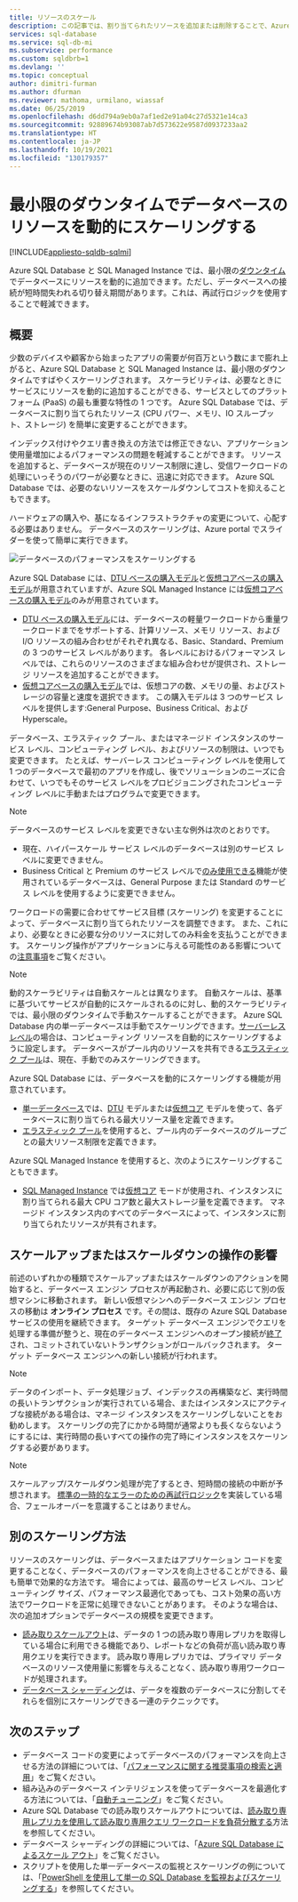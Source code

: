 ```yaml
---
title: リソースのスケール
description: この記事では、割り当てられたリソースを追加または削除することで、Azure SQL Database と SQL Managed Instance でデータベースをスケーリングする方法について説明します。
services: sql-database
ms.service: sql-db-mi
ms.subservice: performance
ms.custom: sqldbrb=1
ms.devlang: ''
ms.topic: conceptual
author: dimitri-furman
ms.author: dfurman
ms.reviewer: mathoma, urmilano, wiassaf
ms.date: 06/25/2019
ms.openlocfilehash: d6dd794a9eb0a7af1ed2e91a04c27d5321e14ca3
ms.sourcegitcommit: 92889674b93087ab7d573622e9587d0937233aa2
ms.translationtype: HT
ms.contentlocale: ja-JP
ms.lasthandoff: 10/19/2021
ms.locfileid: "130179357"
---
```

# <a name="dynamically-scale-database-resources-with-minimal-downtime"></a>最小限のダウンタイムでデータベースのリソースを動的にスケーリングする
[!INCLUDE[appliesto-sqldb-sqlmi](../includes/appliesto-sqldb-sqlmi.md)]

Azure SQL Database と SQL Managed Instance では、最小限の[ダウンタイム](https://azure.microsoft.com/support/legal/sla/azure-sql-database)でデータベースにリソースを動的に追加できます。ただし、データベースへの接続が短時間失われる切り替え期間があります。これは、再試行ロジックを使用することで軽減できます。

## <a name="overview"></a>概要

少数のデバイスや顧客から始まったアプリの需要が何百万という数にまで膨れ上がると、Azure SQL Database と SQL Managed Instance は、最小限のダウンタイムですばやくスケーリングされます。 スケーラビリティは、必要なときにサービスにリソースを動的に追加することができる、サービスとしてのプラットフォーム (PaaS) の最も重要な特性の 1 つです。 Azure SQL Database では、データベースに割り当てられたリソース (CPU パワー、メモリ、IO スループット、ストレージ) を簡単に変更することができます。

インデックス付けやクエリ書き換えの方法では修正できない、アプリケーション使用量増加によるパフォーマンスの問題を軽減することができます。 リソースを追加すると、データベースが現在のリソース制限に達し、受信ワークロードの処理にいっそうのパワーが必要なときに、迅速に対応できます。 Azure SQL Database では、必要のないリソースをスケールダウンしてコストを抑えることもできます。

ハードウェアの購入や、基になるインフラストラクチャの変更について、心配する必要はありません。 データベースのスケーリングは、Azure portal でスライダーを使って簡単に実行できます。

![データベースのパフォーマンスをスケーリングする](./media/scale-resources/scale-performance.svg)

Azure SQL Database には、[DTU ベースの購入モデル](service-tiers-dtu.md)と[仮想コアベースの購入モデル](service-tiers-vcore.md)が用意されていますが、Azure SQL Managed Instance には[仮想コアベースの購入モデル](service-tiers-vcore.md)のみが用意されています。 

- [DTU ベースの購入モデル](service-tiers-dtu.md)には、データベースの軽量ワークロードから重量ワークロードまでをサポートする、計算リソース、メモリ リソース、および I/O リソースの組み合わせがそれぞれ異なる、Basic、Standard、Premium の 3 つのサービス レベルがあります。 各レベルにおけるパフォーマンス レベルでは、これらのリソースのさまざまな組み合わせが提供され、ストレージ リソースを追加することができます。
- [仮想コアベースの購入モデル](service-tiers-vcore.md)では、仮想コアの数、メモリの量、およびストレージの容量と速度を選択できます。 この購入モデルは 3 つのサービス レベルを提供します:General Purpose、Business Critical、および Hyperscale。

データベース、エラスティック プール、またはマネージド インスタンスのサービス レベル、コンピューティング レベル、およびリソースの制限は、いつでも変更できます。 たとえば、サーバーレス コンピューティング レベルを使用して 1 つのデータベースで最初のアプリを作成し、後でソリューションのニーズに合わせて、いつでもそのサービス レベルをプロビジョニングされたコンピューティング レベルに手動またはプログラムで変更できます。

> [!NOTE]
> データベースのサービス レベルを変更できない主な例外は次のとおりです。
> - 現在、ハイパースケール サービス レベルのデータベースは別のサービス レベルに変更できません。
> - Business Critical と Premium のサービス レベルで[のみ使用できる](features-comparison.md#features-of-sql-database-and-sql-managed-instance)機能が使用されているデータベースは、General Purpose または Standard のサービス レベルを使用するように変更できません。

ワークロードの需要に合わせてサービス目標 (スケーリング) を変更することによって、データベースに割り当てられたリソースを調整できます。 また、これにより、必要なときに必要な分のリソースに対してのみ料金を支払うことができます。 スケーリング操作がアプリケーションに与える可能性のある影響についての[注意事項](#impact-of-scale-up-or-scale-down-operations)をご覧ください。

> [!NOTE]
> 動的スケーラビリティは自動スケールとは異なります。 自動スケールは、基準に基づいてサービスが自動的にスケールされるのに対し、動的スケーラビリティでは、最小限のダウンタイムで手動スケールすることができます。 Azure SQL Database 内の単一データベースは手動でスケーリングできます。[サーバーレス レベル](serverless-tier-overview.md)の場合は、コンピューティング リソースを自動的にスケーリングするように設定します。 データベースがプール内のリソースを共有できる[エラスティック プール](elastic-pool-overview.md)は、現在、手動でのみスケーリングできます。

Azure SQL Database には、データベースを動的にスケーリングする機能が用意されています。

- [単一データベース](single-database-scale.md)では、[DTU](resource-limits-dtu-single-databases.md) モデルまたは[仮想コア](resource-limits-vcore-single-databases.md) モデルを使って、各データベースに割り当てられる最大リソース量を定義できます。
- [エラスティック プール](elastic-pool-scale.md)を使用すると、プール内のデータベースのグループごとの最大リソース制限を定義できます。

Azure SQL Managed Instance を使用すると、次のようにスケーリングすることもできます。 

- [SQL Managed Instance](../managed-instance/sql-managed-instance-paas-overview.md) では[仮想コア](../managed-instance/sql-managed-instance-paas-overview.md#vcore-based-purchasing-model) モードが使用され、インスタンスに割り当てられる最大 CPU コア数と最大ストレージ量を定義できます。 マネージド インスタンス内のすべてのデータベースによって、インスタンスに割り当てられたリソースが共有されます。

## <a name="impact-of-scale-up-or-scale-down-operations"></a>スケールアップまたはスケールダウンの操作の影響

前述のいずれかの種類でスケールアップまたはスケールダウンのアクションを開始すると、データベース エンジン プロセスが再起動され、必要に応じて別の仮想マシンに移動されます。 新しい仮想マシンへのデータベース エンジン プロセスの移動は **オンライン プロセス** です。その間は、既存の Azure SQL Database サービスの使用を継続できます。 ターゲット データベース エンジンでクエリを処理する準備が整うと、現在のデータベース エンジンへのオープン接続が[終了](single-database-scale.md#impact)され、コミットされていないトランザクションがロールバックされます。 ターゲット データベース エンジンへの新しい接続が行われます。

> [!NOTE]
> データのインポート、データ処理ジョブ、インデックスの再構築など、実行時間の長いトランザクションが実行されている場合、またはインスタンスにアクティブな接続がある場合は、マネージ インスタンスをスケーリングしないことをお勧めします。 スケーリングの完了にかかる時間が通常よりも長くならないようにするには、実行時間の長いすべての操作の完了時にインスタンスをスケーリングする必要があります。

> [!NOTE]
> スケールアップ/スケールダウン処理が完了するとき、短時間の接続の中断が予想されます。 [標準の一時的なエラーのための再試行ロジック](troubleshoot-common-connectivity-issues.md#retry-logic-for-transient-errors)を実装している場合、フェールオーバーを意識することはありません。

## <a name="alternative-scale-methods"></a>別のスケーリング方法

リソースのスケーリングは、データベースまたはアプリケーション コードを変更することなく、データベースのパフォーマンスを向上させることができる、最も簡単で効果的な方法です。 場合によっては、最高のサービス レベル、コンピューティング サイズ、パフォーマンス最適化であっても、コスト効果の高い方法でワークロードを正常に処理できないことがあります。 そのような場合は、次の追加オプションでデータベースの規模を変更できます。

- [読み取りスケールアウト](read-scale-out.md)は、データの 1 つの読み取り専用レプリカを取得している場合に利用できる機能であり、レポートなどの負荷が高い読み取り専用クエリを実行できます。 読み取り専用レプリカでは、プライマリ データベースのリソース使用量に影響を与えることなく、読み取り専用ワークロードが処理されます。
- [データベース シャーディング](elastic-scale-introduction.md)は、データを複数のデータベースに分割してそれらを個別にスケーリングできる一連のテクニックです。

## <a name="next-steps"></a>次のステップ

- データベース コードの変更によってデータベースのパフォーマンスを向上させる方法の詳細については、「[パフォーマンスに関する推奨事項の検索と適用](database-advisor-find-recommendations-portal.md)」をご覧ください。
- 組み込みのデータベース インテリジェンスを使ってデータベースを最適化する方法については、「[自動チューニング](automatic-tuning-overview.md)」をご覧ください。
- Azure SQL Database での読み取りスケールアウトについては、[読み取り専用レプリカを使用して読み取り専用クエリ ワークロードを負荷分散する](read-scale-out.md)方法を参照してください。
- データベース シャーディングの詳細については、「[Azure SQL Database によるスケール アウト](elastic-scale-introduction.md)」をご覧ください。
- スクリプトを使用した単一データベースの監視とスケーリングの例については、「[PowerShell を使用して単一の SQL Database を監視およびスケーリングする](scripts/monitor-and-scale-database-powershell.md)」を参照してください。
